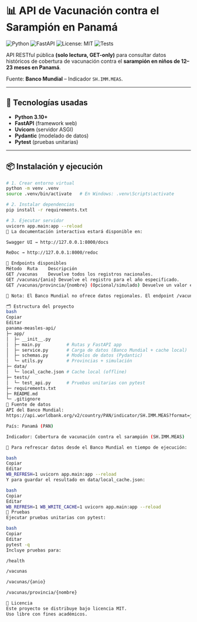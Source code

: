 # 📊 API de Vacunación contra el Sarampión en Panamá

![Python](https://img.shields.io/badge/Python-3.10%2B-blue?logo=python)
![FastAPI](https://img.shields.io/badge/FastAPI-0.115-green?logo=fastapi)
![License: MIT](https://img.shields.io/badge/License-MIT-yellow.svg)
![Tests](https://img.shields.io/badge/tests-passing-brightgreen)

API RESTful pública **(solo lectura, GET-only)** para consultar datos históricos de cobertura de vacunación contra el **sarampión en niños de 12–23 meses en Panamá**.  

Fuente: **Banco Mundial** – Indicador `SH.IMM.MEAS`.

---

## 🚀 Tecnologías usadas
- **Python 3.10+**
- **FastAPI** (framework web)
- **Uvicorn** (servidor ASGI)
- **Pydantic** (modelado de datos)
- **Pytest** (pruebas unitarias)

---

## 📦 Instalación y ejecución

```bash
# 1. Crear entorno virtual
python -m venv .venv
source .venv/bin/activate   # En Windows: .venv\Scripts\activate

# 2. Instalar dependencias
pip install -r requirements.txt

# 3. Ejecutar servidor
uvicorn app.main:app --reload
📌 La documentación interactiva estará disponible en:

Swagger UI → http://127.0.0.1:8000/docs

ReDoc → http://127.0.0.1:8000/redoc

📡 Endpoints disponibles
Método	Ruta	Descripción
GET	/vacunas	Devuelve todos los registros nacionales.
GET	/vacunas/{anio}	Devuelve el registro para el año especificado.
GET	/vacunas/provincia/{nombre}	(Opcional/simulado) Devuelve un valor estimado por provincia/comarca para un año dado.

🔹 Nota: El Banco Mundial no ofrece datos regionales. El endpoint /vacunas/provincia/{nombre} genera valores simulados determinísticos a partir del dato nacional.

🗂️ Estructura del proyecto
bash
Copiar
Editar
panama-measles-api/
├─ app/
│  ├─ __init__.py
│  ├─ main.py          # Rutas y FastAPI app
│  ├─ service.py       # Carga de datos (Banco Mundial + cache local)
│  ├─ schemas.py       # Modelos de datos (Pydantic)
│  └─ utils.py         # Provincias + simulación
├─ data/
│  └─ local_cache.json # Cache local (offline)
├─ tests/
│  └─ test_api.py      # Pruebas unitarias con pytest
├─ requirements.txt
├─ README.md
└─ .gitignore
🔗 Fuente de datos
API del Banco Mundial:
https://api.worldbank.org/v2/country/PAN/indicator/SH.IMM.MEAS?format=json&per_page=20000

País: Panamá (PAN)

Indicador: Cobertura de vacunación contra el sarampión (SH.IMM.MEAS)

📌 Para refrescar datos desde el Banco Mundial en tiempo de ejecución:

bash
Copiar
Editar
WB_REFRESH=1 uvicorn app.main:app --reload
Y para guardar el resultado en data/local_cache.json:

bash
Copiar
Editar
WB_REFRESH=1 WB_WRITE_CACHE=1 uvicorn app.main:app --reload
🧪 Pruebas
Ejecutar pruebas unitarias con pytest:

bash
Copiar
Editar
pytest -q
Incluye pruebas para:

/health

/vacunas

/vacunas/{anio}

/vacunas/provincia/{nombre}

📄 Licencia
Este proyecto se distribuye bajo licencia MIT.
Uso libre con fines académicos.
